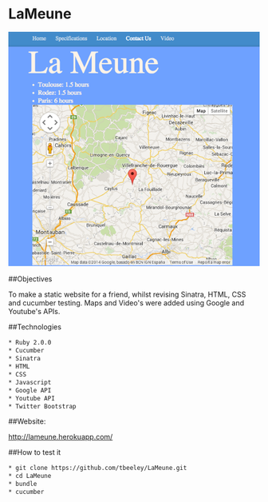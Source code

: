 LaMeune
=======

![Picture](./app/public/images/screenshot13.png)

##Objectives

To make a static website for a friend, whilst revising Sinatra, HTML, CSS and cucumber testing. Maps and Video's were added using Google and Youtube's APIs. 

##Technologies

    * Ruby 2.0.0
    * Cucumber
    * Sinatra
    * HTML
    * CSS
    * Javascript
    * Google API
    * Youtube API
    * Twitter Bootstrap

##Website:

http://lameune.herokuapp.com/

##How to test it

	* git clone https://github.com/tbeeley/LaMeune.git
	* cd LaMeune 
	* bundle
	* cucumber 

